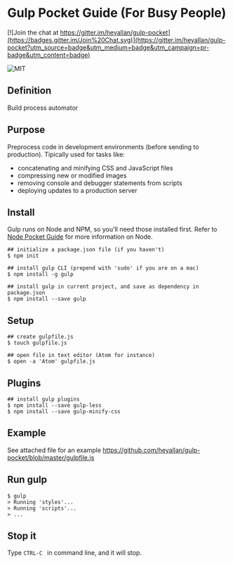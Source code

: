 # Gulp Pocket Guide (For Busy People)

[![Join the chat at https://gitter.im/heyallan/gulp-pocket](https://badges.gitter.im/Join%20Chat.svg)](https://gitter.im/heyallan/gulp-pocket?utm_source=badge&utm_medium=badge&utm_campaign=pr-badge&utm_content=badge)

![MIT](https://img.shields.io/badge/license-MIT-blue.svg)

## Definition

Build process automator

## Purpose

Preprocess code in development environments (before sending to production). Tipically used for tasks like:

- concatenating and minifying CSS and JavaScript files
- compressing new or modified images
- removing console and debugger statements from scripts
- deploying updates to a production server

## Install

Gulp runs on Node and NPM, so you'll need those installed first. Refer to [Node Pocket Guide](https://github.com/heyallan/node-pocket/) for more information on Node.

```shell
## initialize a package.json file (if you haven't)
$ npm init

## install gulp CLI (prepend with 'sudo' if you are on a mac)
$ npm install -g gulp

## install gulp in current project, and save as dependency in package.json
$ npm install --save gulp
```

## Setup

```shell
## create gulpfile.js
$ touch gulpfile.js

## open file in text editor (Atom for instance)
$ open -a 'Atom' gulpfile.js
```

## Plugins

```shell
## install gulp plugins
$ npm install --save gulp-less
$ npm install --save gulp-minify-css
```

## Example

See attached file for an example https://github.com/heyallan/gulp-pocket/blob/master/gulpfile.js

## Run gulp

```shell
$ gulp
> Running 'styles'...
> Running 'scripts'...
> ...
```

## Stop it

Type `CTRL-C ` in command line, and it will stop.
